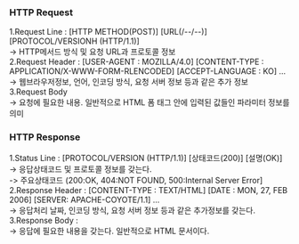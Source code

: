 ### HTTP Request
1.Request Line : [HTTP METHOD(POST)] [URL(/--/--)] [PROTOCOL/VERSIONH (HTTP/1.1)]  
-> HTTP메서드 방식 및 요청 URL과 프로토콜 정보  
2.Request Header : [USER-AGENT : MOZILLA/4.0] [CONTENT-TYPE : APPLICATION/X-WWW-FORM-RLENCODED] [ACCEPT-LANGUAGE : KO] ...  
-> 웹브라우저정보, 언어, 인코딩 방식, 요청 서버 정보 등과 같은 추가 정보  
3.Request Body  
-> 요청에 필요한 내용. 일반적으로 HTML 폼 태그 안에 입력된 값들인 파라미터 정보를 의미  


### HTTP Response  
1.Status Line : [PROTOCOL/VERSION (HTTP/1.1)] [상태코드(200)] [설명(OK)]  
-> 응답상태코드 및 프로토콜 정보를 갖는다.  
-> 주요상태코드 (200:OK, 404:NOT FOUND, 500:Internal Server Error]  
2.Response Header : [CONTENT-TYPE : TEXT/HTML] [DATE : MON, 27, FEB 2006] [SERVER: APACHE-COYOTE/1.1] ...  
-> 응답처리 날짜, 인코딩 방식, 요청 서버 정보 등과 같은 추가정보를 갖는다.  
3.Response Body : <HTML><HEAD><TITLE></TITLE></HEAD><BODY></BODY></HTML>  
-> 응답에 필요한 내용을 갖는다. 일반적으로 HTML 문서이다.   
